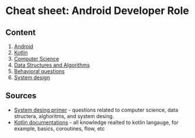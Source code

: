# Cheat sheet: Android Developer Role

## Content 
1. [Android](./topics/android.md)
1. [Kotlin](./topics/kotlin.md) 
1. [Computer Science](./topics/computer-science.md)
1. [Data Structures and Algorithms](./topics/data-structure-algorithms.md)
1. [Behavioral questions](./topics/behavioral.md)
1. [System design](./topics/desing-system.md)

## Sources
- [System desing primer](https://github.com/donnemartin/system-design-primer#the-system-design-primer) - questions related to computer science, data structera, alghoritms, and system desing. 
- [Kotlin documentations](https://kotlinlang.org/) - all knowledge realted to kotlin langauge, for example, basics, coroutines, flow, etc